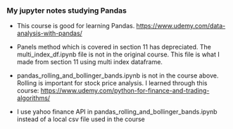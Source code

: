 ### My jupyter notes studying Pandas
* This course is good for learning Pandas. https://www.udemy.com/data-analysis-with-pandas/

* Panels method which is covered in section 11 has depreciated. The multi_index_df.ipynb file is not in the original course. This file is what I made from section 11 using multi index dataframe.  

* pandas_rolling_and_bollinger_bands.ipynb is not in the course above. Rolling is important for stock price analysis. I learned through this course: https://www.udemy.com/python-for-finance-and-trading-algorithms/
* I use yahoo finance API in pandas_rolling_and_bollinger_bands.ipynb instead of a local csv file used in the course